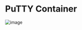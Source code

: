# PuTTY Container
![image](https://github.com/user-attachments/assets/b2253037-034e-4300-bd62-b4fe3beae444)
